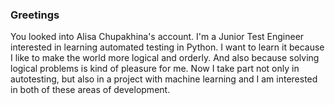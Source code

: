 ### Greetings
You looked into Alisa Chupakhina's account. 
I'm a Junior Test Engineer interested in learning automated testing in Python.
I want to learn it because I like to make the world more logical and orderly.
And also because solving logical problems is kind of pleasure for me.
Now I take part not only in autotesting, but also in a project with machine learning and I am interested in both of these areas of development.
